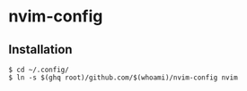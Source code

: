 # nvim-config

## Installation

```shell
$ cd ~/.config/
$ ln -s $(ghq root)/github.com/$(whoami)/nvim-config nvim
```
